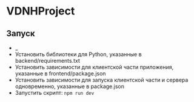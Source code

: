# VDNHProject

## Запуск

- _
- Установить библиотеки для Python, указанные в backend/requirements.txt
- Установить зависимости для клиентской части приложения, указанные в frontend/package.json
- Установить зависимости для запуска клиентской части и сервера одновременно, указанные в package.json
- Запустить скрипт:
<code>npm run dev</code>
